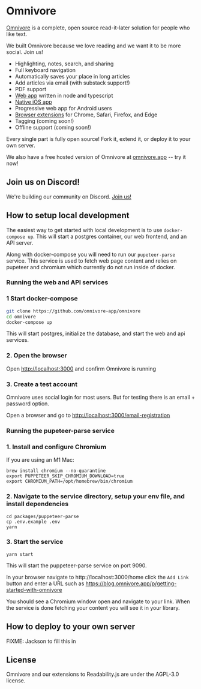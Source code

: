 # Omnivore

[Omnivore](https://omnivore.app) is a complete, open source read-it-later solution for people who like text.

We built Omnivore because we love reading and we want it to be more social. Join us!

- Highlighting, notes, search, and sharing
- Full keyboard navigation
- Automatically saves your place in long articles
- Add articles via email (with substack support!)
- PDF support
- [Web app](https://omnivore.app/) written in node and typescript
- [Native iOS app](https://discord.gg/nyqRrjujNe)
- Progressive web app for Android users
- [Browser extensions](https://omnivore.app/install/chrome) for Chrome, Safari, Firefox, and Edge
- Tagging (coming soon!)
- Offline support (coming soon!)

Every single part is fully open source! Fork it, extend it, or deploy it to your own server.

We also have a free hosted version of Omnivore at [omnivore.app](https://omnivore.app/) -- try it now!

## Join us on Discord!

We're building our community on Discord. [Join us!](https://discord.gg/nyqRrjujNe)

## How to setup local development

The easiest way to get started with local development is to use `docker-compose up`. This will start a postgres container, our web frontend, and an API server.

Along with docker-compose you will need to run our `pupeteer-parse` service. This service is used to
fetch web page content and relies on pupeteer and chromium which currently do not run inside of
docker.

###  Running the web and API services

### 1 Start docker-compose

```bash
git clone https://github.com/omnivore-app/omnivore
cd omnivore
docker-compose up
```
This will start postgres, initialize the database, and start the web and api services.

### 2. Open the browser

Open <http://localhost:3000> and confirm Omnivore is running

### 3. Create a test account

Omnivore uses social login for most users. But for testing there is an email + password 
option. 

Open a browser and go to <http://localhost:3000/email-registration>

### Running the pupeteer-parse service

### 1. Install and configure Chromium

If you are using an M1 Mac:

```
brew install chromium --no-quarantine
export PUPPETEER_SKIP_CHROMIUM_DOWNLOAD=true
export CHROMIUM_PATH=/opt/homebrew/bin/chromium
```

### 2. Navigate to the service directory, setup your env file, and install dependencies

```
cd packages/puppeteer-parse
cp .env.example .env
yarn
```

### 3. Start the service

```
yarn start
```

This will start the puppeteer-parse service on port 9090.

In your browser navigate to http://localhost:3000/home click the `Add Link` button and enter a URL
such as https://blog.omnivore.app/p/getting-started-with-omnivore

You should see a Chromium window open and navigate to your link. When the service is done fetching your content you will see it in your library.


## How to deploy to your own server

FIXME: Jackson to fill this in

## License

Omnivore and our extensions to Readability.js are under the AGPL-3.0 license.

